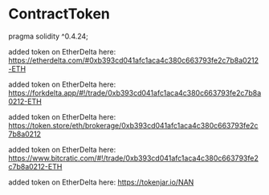 # ContractToken
pragma solidity ^0.4.24;

added token on EtherDelta here:
https://etherdelta.com/#0xb393cd041afc1aca4c380c663793fe2c7b8a0212-ETH

added token on EtherDelta here:
https://forkdelta.app/#!/trade/0xb393cd041afc1aca4c380c663793fe2c7b8a0212-ETH

added token on EtherDelta here:
https://token.store/eth/brokerage/0xb393cd041afc1aca4c380c663793fe2c7b8a0212

added token on EtherDelta here:
https://www.bitcratic.com/#!/trade/0xb393cd041afc1aca4c380c663793fe2c7b8a0212-ETH

added token on EtherDelta here:
https://tokenjar.io/NAN
